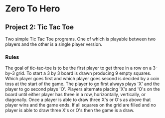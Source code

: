 # Zero To Hero

## Project 2: Tic Tac Toe

Two simple Tic Tac Toe programs. One of which is playable between two players
and the other is a single player version.

### Rules

The goal of tic-tac-toe is to be the first player to get three in a row on a
3-by-3 grid.
To start a 3 by 3 board is drawn producing 9 empty squares.
Which player goes first and which player goes second is decided by a coin toss
at the start of the game.
The player to go first always plays 'X' and the player to go second plays 'O'.
Players alternate placing 'X's and 'O's on the board until either player has
three in a row, horizontally, vertically, or diagonally.
Once a player is able to draw three X's or O's as above that player wins and
the game ends.
If all squares on the grid are filled and no player is able to draw three X's
or O's then the game is a draw.

